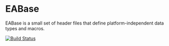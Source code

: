 # EABase
EABase is a small set of header files that define platform-independent data types and macros.

[![Build Status](https://travis-ci.org/electronicarts/EABase.svg?branch=master)](https://travis-ci.org/electronicarts/EABase)
